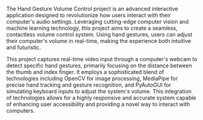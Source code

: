 The Hand Gesture Volume Control project is an advanced interactive application designed to revolutionize how users interact with their computer's audio settings. Leveraging cutting-edge computer vision and machine learning technology, this project aims to create a seamless, contactless volume control system. Using hand gestures, users can adjust their computer's volume in real-time, making the experience both intuitive and futuristic.

This project captures real-time video input through a computer's webcam to detect specific hand gestures, primarily focusing on the distance between the thumb and index finger. It employs a sophisticated blend of technologies including OpenCV for image processing, MediaPipe for precise hand tracking and gesture recognition, and PyAutoGUI for simulating keyboard inputs to adjust the system's volume. This integration of technologies allows for a highly responsive and accurate system capable of enhancing user accessibility and providing a novel way to interact with computers.
